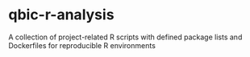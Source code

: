 # qbic-r-analysis
A collection of project-related R scripts with defined package lists and Dockerfiles for reproducible R environments
